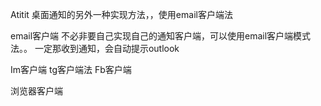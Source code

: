 Atitit 桌面通知的另外一种实现方法，，使用email客户端法

email客户端
不必非要自己实现自己的通知客户端，可以使用email客户端模式法。。
一定那收到通知，会自动提示outlook


Im客户端   tg客户端法
  Fb客户端


浏览器客户端





